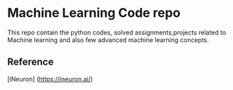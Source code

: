 # Machine Learning Code repo

This repo contain the python codes, solved assignments,projects related to Machine learning and also few advanced machine learning concepts.


## Reference

[iNeuron] (https://ineuron.ai/)
